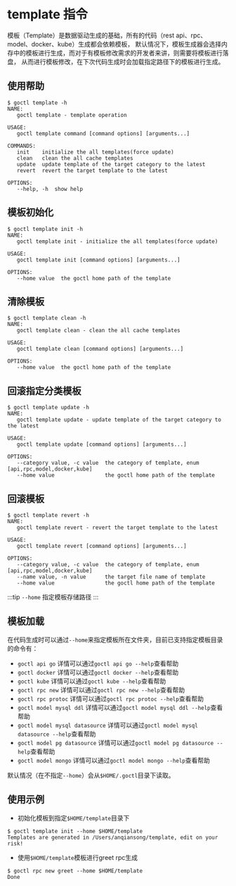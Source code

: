# template 指令

模板（Template）是数据驱动生成的基础，所有的代码（rest api、rpc、model、docker、kube）生成都会依赖模板，
默认情况下，模板生成器会选择内存中的模板进行生成，而对于有模板修改需求的开发者来讲，则需要将模板进行落盘，
从而进行模板修改，在下次代码生成时会加载指定路径下的模板进行生成。

## 使用帮助
```shell
$ goctl template -h
NAME:
   goctl template - template operation

USAGE:
   goctl template command [command options] [arguments...]

COMMANDS:
   init    initialize the all templates(force update)
   clean   clean the all cache templates
   update  update template of the target category to the latest
   revert  revert the target template to the latest

OPTIONS:
   --help, -h  show help
```

## 模板初始化
```shell
$ goctl template init -h
NAME:
   goctl template init - initialize the all templates(force update)

USAGE:
   goctl template init [command options] [arguments...]

OPTIONS:
   --home value  the goctl home path of the template
```

## 清除模板
```shell
$ goctl template clean -h
NAME:
   goctl template clean - clean the all cache templates

USAGE:
   goctl template clean [command options] [arguments...]

OPTIONS:
   --home value  the goctl home path of the template
```

## 回滚指定分类模板
```shell
$ goctl template update -h
NAME:
   goctl template update - update template of the target category to the latest

USAGE:
   goctl template update [command options] [arguments...]

OPTIONS:
   --category value, -c value  the category of template, enum [api,rpc,model,docker,kube]
   --home value                the goctl home path of the template
```

## 回滚模板
```shell
$ goctl template revert -h
NAME:
   goctl template revert - revert the target template to the latest

USAGE:
   goctl template revert [command options] [arguments...]

OPTIONS:
   --category value, -c value  the category of template, enum [api,rpc,model,docker,kube]
   --name value, -n value      the target file name of template
   --home value                the goctl home path of the template
```

:::tip
`--home` 指定模板存储路径
:::

## 模板加载

在代码生成时可以通过`--home`来指定模板所在文件夹，目前已支持指定模板目录的命令有：

- `goctl api go` 详情可以通过`goctl api go --help`查看帮助
- `goctl docker` 详情可以通过`goctl docker --help`查看帮助
- `goctl kube` 详情可以通过`goctl kube --help`查看帮助
- `goctl rpc new` 详情可以通过`goctl rpc new --help`查看帮助
- `goctl rpc protoc` 详情可以通过`goctl rpc protoc --help`查看帮助
- `goctl model mysql ddl` 详情可以通过`goctl model mysql ddl --help`查看帮助
- `goctl model mysql datasource` 详情可以通过`goctl model mysql datasource --help`查看帮助
- `goctl model pg datasource` 详情可以通过`goctl model pg datasource --help`查看帮助
- `goctl model mongo` 详情可以通过`goctl model mongo --help`查看帮助

默认情况（在不指定`--home`）会从`$HOME/.goctl`目录下读取。

## 使用示例
* 初始化模板到指定`$HOME/template`目录下
```shell
$ goctl template init --home $HOME/template 
Templates are generated in /Users/anqiansong/template, edit on your risk!
```

* 使用`$HOME/template`模板进行greet rpc生成
```shell
$ goctl rpc new greet --home $HOME/template
Done
```
